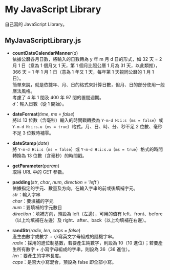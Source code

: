 # My JavaScript Library

自己寫的 JavaScript Library。


## MyJavaScriptLibrary.js

* **countDateCalendarManner**(*d*)<br>
  依據公曆各月日數，將輸入的日數轉為 y 年 m 月 d 日的形式，如 32 天 = 2 月 1 日（意為 1 個月又 1 天，第 1 個月比照公曆 1 月為 31 天，以此類推），366 天 = 1 年 1 月 1 日（意為 1 年又 1 天，每年第 1 天視同公曆的 1 月 1 日）。<br>
  簡單來說，就是依據年、月、日的格式來計算日數，但月、日的部分使用一般曆法風格。<br>
  考慮了 4 年 1 閏及 400 年 97 閏的置閏週期。<br>
  *d*：輸入日數（從 1 開始）。

* **dateFormat**(*time*, *ms = false*)<br>
  將以 13 位數（含毫秒）輸入的時間戳轉換為 `Y-m-d H:i:s`（`ms = false`）或 `Y-m-d H:i:s.u`（`ms = true`）格式，月、日、時、分、秒不足 2 位數、毫秒不足 3 位數時補零。

* **dateStamp**(*date*)<br>
  將 `Y-m-d H:i:s`（`ms = false`）或 `Y-m-d H:i:s.u`（`ms = true`）格式的時間轉換為 13 位數（含毫秒）的時間戳。

* **getParameter**(*param*)<br>
  取得 URL 中的 GET 參數。

* **padding**(*str*, *char*, *num*, *direction = 'left'*)<br>
  依據指定的字元、數量及方向，在輸入字串的前或後填補字元。<br>
  *str*：輸入字串<br>
  *char*：要填補的字元<br>
  *num*：要填補的字元數目<br>
  *direction*：填補方向，預設為 left（左邊），可用的值有 left、front、before（以上均填補在左邊）及 right、after、back（以上均填補在右邊）。

* **randStr**(*radix*, *len*, *caps = false*)<br>
  產生由數字或數字 + 小寫英文字母組成的隨機字串。<br>
  *radix*：採用的進位制基數，若要產生純數字，則設為 10（10 進位）；若要產生所有數字 + 小寫字母組成的字串，則設為 36（36 進位）。<br>
  *len*：要產生的字串長度。<br>
  *caps*：是否大小寫混合，預設為 false 即全部小寫。